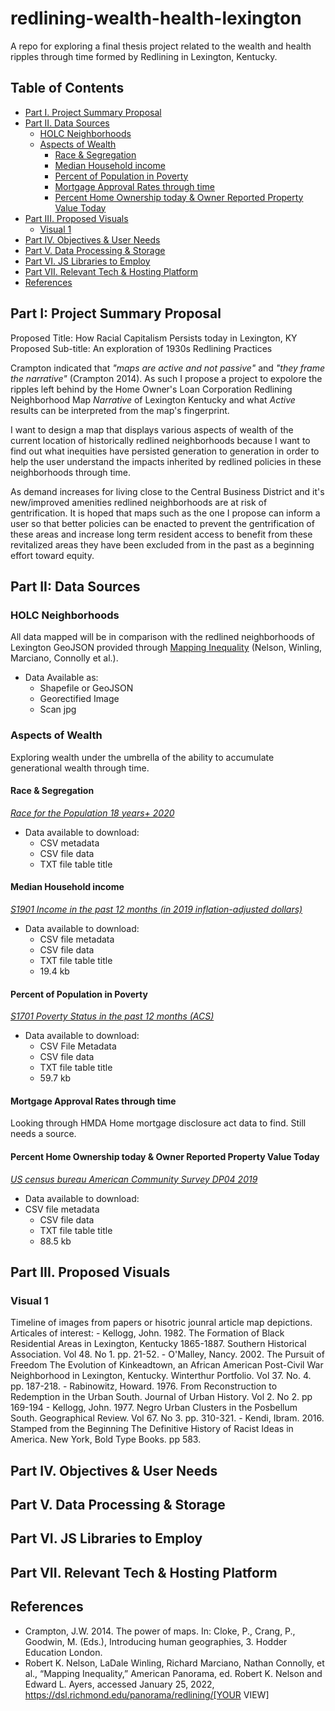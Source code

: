 # redlining-wealth-health-lexington
A repo for exploring a final thesis project related to the wealth and health ripples through time formed by Redlining in Lexington, Kentucky.

<!-- TOC -->

## Table of Contents
- [Part I. Project Summary Proposal](#part-i-project-summary-proposal)  
- [Part II. Data Sources](#part-ii-data-sources)  
    - [HOLC Neighborhoods](#holc-neighborhoods)
    - [Aspects of Wealth](#aspects-of-wealth)
        - [Race & Segregation](#race-&-segregation)
        - [Median Household income](#median-houshold-income)
        - [Percent of Population in Poverty](#percent-of-population-in-poverty)
        - [Mortgage Approval Rates through time](#mortgage-approval-rates-through-time) 
        - [Percent Home Ownership today & Owner Reported Property Value Today](#percet-home-ownership-today-&-owner-reported-property-value-today)
- [Part III. Proposed Visuals](#part-iii-proposed-visuals)
    - [Visual 1](#visual-1)
- [Part IV. Objectives & User Needs](#part-iv-objectives-&-user-needs)
- [Part V. Data Processing & Storage](#part-v-data-processing-&-stograge)
- [Part VI. JS Libraries to Employ](#part-vi-js-libraries-to-employ)
- [Part VII. Relevant Tech & Hosting Platform](#part-vii-relevant-tech-&-hosting-platform)
- [References](#references)  

<!-- /TOC -->

## Part I: Project Summary Proposal

Proposed Title: How Racial Capitalism Persists today in Lexington, KY
Proposed Sub-title: An exploration of 1930s Redlining Practices

Crampton indicated that *"maps are active and not passive"* and *"they frame the narrative"* (Crampton 2014). As such I propose a project to expolore the ripples left behind by the Home Owner's Loan Corporation Redlining Neighborhood Map *Narrative* of Lexington Kentucky and what *Active* results can be interpreted from the map's fingerprint. 

I want to design a map that displays various aspects of wealth of the current location of historically redlined neighborhoods because I want to find out what inequities have persisted generation to generation in order to help the user understand the impacts inherited by redlined policies in these neighborhoods through time.

As demand increases for living close to the Central Business District and it's new/improved amenities redlined neighborhoods are at risk of gentrification. It is hoped that maps such as the one I propose can inform a user so that better policies can be enacted to prevent the gentrification of these areas and increase long term resident access to benefit from these revitalized areas they have been excluded from in the past as a beginning effort toward equity.

## Part II: Data Sources

### HOLC Neighborhoods
All data mapped will be in comparison with the redlined neighborhoods of Lexington GeoJSON provided through [Mapping Inequality](https://dsl.richmond.edu/panorama/redlining/#loc=15/38.046/-84.534&city=lexington-ky&text=downloads) (Nelson, Winling, Marciano, Connolly et al.).
- Data Available as:
    - Shapefile or GeoJSON
    - Georectified Image
    - Scan jpg 

### Aspects of Wealth
Exploring wealth under the umbrella of the ability to accumulate generational wealth through time.

#### Race & Segregation
[*Race for the Population 18 years+ 2020*](https://data.census.gov/cedsci/table?q=p3&t=Race%20and%20Ethnicity&g=0500000US21067%241400000&y=2020)
- Data available to download:
    - CSV metadata
    - CSV file data
    - TXT file table title

#### Median Household income
[*S1901 Income in the past 12 months (in 2019 inflation-adjusted dollars)*](https://data.census.gov/cedsci/table?q=income&g=0500000US21067%241400000&y=2019)
- Data available to download: 
    - CSV file metadata
    - CSV file data
    - TXT file table title
    - 19.4 kb

#### Percent of Population in Poverty
[*S1701 Poverty Status in the past 12 months (ACS)*](https://data.census.gov/cedsci/table?q=s1701&g=0500000US21067%241400000&y=2019)
- Data available to download:
    - CSV File Metadata
    - CSV file data
    - TXT file table title
    - 59.7 kb

#### Mortgage Approval Rates through time 
Looking through HMDA Home mortgage disclosure act data to find. Still needs a source.

#### Percent Home Ownership today & Owner Reported Property Value Today
[*US census bureau American Community Survey DP04 2019*](https://data.census.gov/cedsci/table?q=DP04&g=0500000US21067%241400000)
- Data available to download:
- CSV file metadata
    - CSV file data
    - TXT file table title
    - 88.5 kb

## Part III. Proposed Visuals

### Visual 1
Timeline of images from papers or hisotric jounral article map depictions. Articales of interest:
     - Kellogg, John. 1982. The Formation of Black Residential Areas in Lexington, Kentucky 1865-1887. Southern Historical Association. Vol 48. No 1. pp. 21-52.
    - O'Malley, Nancy. 2002. The Pursuit of Freedom The Evolution of Kinkeadtown, an African American Post-Civil War Neighborhood in Lexington, Kentucky. Winterthur Portfolio. Vol 37. No. 4. pp. 187-218.
    - Rabinowitz, Howard. 1976. From Reconstruction to Redemption in the Urban South. Journal of Urban History. Vol 2. No 2. pp 169-194
    - Kellogg, John. 1977. Negro Urban Clusters in the Posbellum South. Geographical Review. Vol 67. No 3. pp. 310-321.
    - Kendi, Ibram. 2016. Stamped from the Beginning The Definitive History of Racist Ideas in America. New York, Bold Type Books. pp 583. 

## Part IV. Objectives & User Needs
## Part V. Data Processing & Storage
## Part VI. JS Libraries to Employ
## Part VII. Relevant Tech & Hosting Platform

## References
- Crampton, J.W. 2014. The power of maps. In: Cloke, P., Crang, P., Goodwin, M. (Eds.), Introducing human geographies, 3. Hodder Education London.
- Robert K. Nelson, LaDale Winling, Richard Marciano, Nathan Connolly, et al., “Mapping Inequality,” American Panorama, ed. Robert K. Nelson and Edward L. Ayers, accessed January 25, 2022, https://dsl.richmond.edu/panorama/redlining/[YOUR VIEW]
